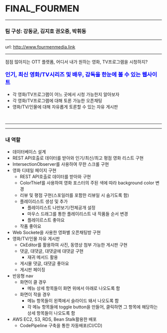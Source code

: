 # FINAL_FOURMEN
<hr>
<h3>팀 구성: 강동균, 김지호 권오중, 박휘동</h3>
<hr>
url: <a href="http://www.fourmenmedia.link">http://www.fourmenmedia.link</a>
<hr>

<p>점점 많아지는 OTT 플랫폼, 어디서 내가 원하는 영화, TV프로그램을 시청하지?</p>
<p style="color: blue; font-size: 1.1rem; font-weight: 700;">인기, 최신 영화/TV시리즈 및 배우, 감독을 한눈에 볼 수 있는 웹사이트</p>
<ul>
  <li>각 영화/TV프로그램이 어느 곳에서 시청 가능한지 알아보자</li>
  <li>각 영화/TV프로그램에 대해 토론 가능한 오픈채팅</li>
  <li>영화/TV/인물에 대해 자유롭게 토론할 수 있는 자유 게시판</li>
</ul>

<br>

<hr>

<hr>

<h3>내 역할</h3>
<ul>
  <li>
    데이터베이스 설계
  </li>
  <li>
    REST API호출로 데이터를 받아와 인기/최신/최고 평점 영화 리스트 구현
  </li>
  <li>IntersectionObserver를 사용하여 무한 스크롤 구현</li>
  <li>
    영화 디테일 페이지 구현
    <ul>
      <li>
        REST API호출로 데이터를 받아와 구현
      </li>
      <li>
        ColorThief를 사용하여 영화 포스터의 주된 색에 따라 background color 변경
      </li>
      <li>
        리뷰 및 평점 구현(스포일러를 포함한 리뷰일 시 숨기도록 함)
      </li>
      <li>
        플레이리스트 생성 및 추가
        <ul>
          <li>플레이리스트 나만보기/전체공개 설정</li>
          <li>마우스 드래그를 통한 플레이리스트 내 작품들 순서 변경</li>
          <li>플레이르스트 좋아요</li>
        </ul>
      </li>
      <li>
        작품 좋아요
      </li>
    </ul>
  </li>
  <li>
    Web Sockete을 사용한 영화별 오픈채팅방 구현
  </li>
  <li>
    영화/TV/인물 자유 게시판
    <ul>
      <li>CkEditor를 활용하여 사진, 동영상 첨부 가능한 게시판 구현</li>
      <li>
        댓글, 대댓글, 대댓글에 대댓글 구현
        <ul>
          <li>재귀 메서드 활용</li>
        </ul>
      </li>
      <li>
        게시물 댓글, 대댓글 좋아요
      </li>
      <li>
        게시판 페이징
      </li>
    </ul>
  </li>
  <li>
    반응형 nav
    <ul>
      <li>
        화면이 클 경우
        <ul>
          <li>
            메뉴 상세 항목들이 화면 위에서 아래로 나오도록 함
          </li>
        </ul>
      </li>
      <li>
        화면이 작을 경우
        <ul>
          <li>메뉴 항목들이 왼쪽에서 슬라이드 돼서 나오도록 함</li>
          <li>각 메뉴 항목들에 toggle button을 만들어, 클릭하면 그 항목에 해당하는 상세 항목들이 나오도록 함</li>
        </ul>
      </li>
    </ul>
  </li>
  <li>
    AWS EC2, S3, RDS, Bean Stalk활용한 배포
    <ul>
      <li>
        CodePipeline 구축을 통한 자동배포(CI/CD)
      </li>
    </ul>
  </li>
</ul>
